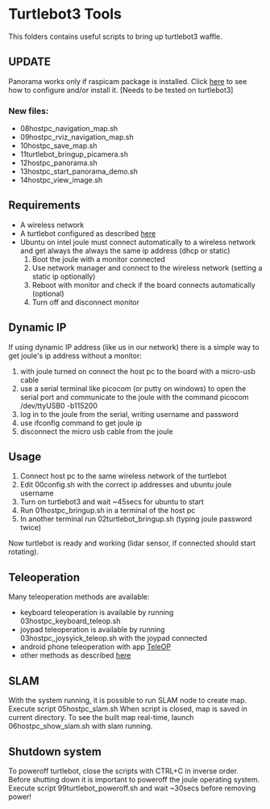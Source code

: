 
<!-- Updated by Vladislav Bragoi -->
# Turtlebot3 Tools

This folders contains useful scripts to bring up turtlebot3 waffle.


## UPDATE
Panorama works only if raspicam package is installed. Click [here](http://emanual.robotis.com/docs/en/platform/turtlebot3/applications/#turtlebot-panorama-demo-using-raspberry-pi-camera-module) to see how to configure and/or install it. 
[Needs to be tested on turtlebot3]

### New files:
* 08hostpc_navigation_map.sh
* 09hostpc_rviz_navigation_map.sh
* 10hostpc_save_map.sh
* 11turtlebot_bringup_picamera.sh
* 12hostpc_panorama.sh
* 13hostpc_start_panorama_demo.sh
* 14hostpc_view_image.sh


## Requirements
* A wireless network
* A turtlebot configured as described [here](http://emanual.robotis.com/docs/en/platform/turtlebot3/pc_software_setup/)
* Ubuntu on intel joule must connect automatically to a wireless network and get always the always the same ip address (dhcp or static)
    1. Boot the joule with a monitor connected
    2. Use network manager and connect to the wireless network (setting a static ip optionally)
    3. Reboot with monitor and check if the board connects automatically (optional)
    4. Turn off and disconnect monitor

## Dynamic IP
If using dynamic IP address (like us in our network) there is a simple way to get joule's ip address without a monitor:
1. with joule turned on connect the host pc to the board with a micro-usb cable
2. use a serial terminal like picocom (or putty on windows) to open the serial port and communicate to the joule with the command picocom /dev/ttyUSB0 -b115200
3. log in to the joule from the serial, writing username and password
4. use ifconfig command to get joule ip
5. disconnect the micro usb cable from the joule

## Usage
1. Connect host pc to the same wireless network of the turtlebot
2. Edit 00config.sh with the correct ip addresses and ubuntu joule username
3. Turn on turtlebot3 and wait ~45secs for ubuntu to start
4. Run 01hostpc_bringup.sh in a terminal of the host pc
5. In another terminal run 02turtlebot_bringup.sh (typing joule password twice)

Now turtlebot is ready and working (lidar sensor, if connected should start rotating).

## Teleoperation
Many teleoperation methods are available:
* keyboard teleoperation is available by running 03hostpc_keyboard_teleop.sh
* joypad teleoperation is available by running 03hostpc_joysyick_teleop.sh with the joypad connected
* android phone teleoperation with app [TeleOP](https://play.google.com/store/apps/details?id=com.github.rosjava.android_apps.teleop.indigo)
* other methods as described [here](http://emanual.robotis.com/docs/en/platform/turtlebot3/teleoperation/)

## SLAM
With the system running, it is possible to run SLAM node to create map.
Execute script 05hostpc_slam.sh
When script is closed, map is saved in current directory.
To see the built map real-time, launch 06hostpc_show_slam.sh with slam running.

## Shutdown system
To poweroff turtlebot, close the scripts with CTRL+C in inverse order.
Before shutting down it is important to poweroff the joule operating system.
Execute script 99turtlebot_poweroff.sh and wait ~30secs before removing power!

